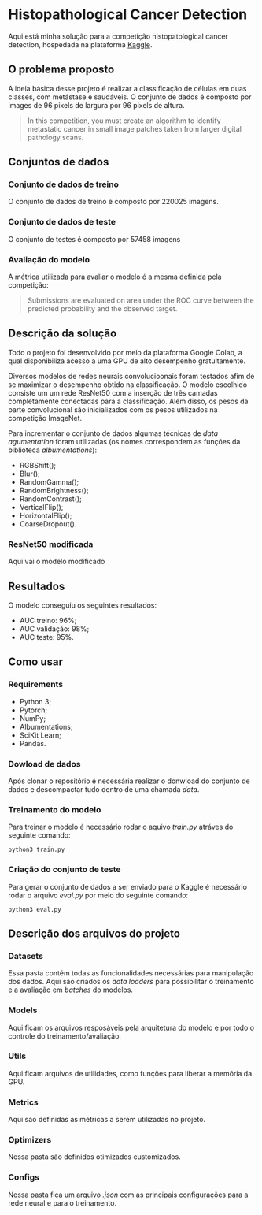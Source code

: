 # Histopathological Cancer Detection

Aqui está minha solução para a competição histopatological cancer detection, hospedada na plataforma [Kaggle](https://www.kaggle.com/c/histopathologic-cancer-detection).

## O problema proposto

A ideia básica desse projeto é realizar a classificação de células em duas classes, com metástase e saudáveis. O conjunto de dados é composto por images de 96 pixels de largura por 96 pixels de altura.

> In this competition, you must create an algorithm to identify metastatic cancer in small image patches taken from larger digital pathology scans.

## Conjuntos de dados


### Conjunto de dados de treino

O conjunto de dados de treino é composto por 220025 imagens.

### Conjunto de dados de teste

O conjunto de testes é composto por 57458 imagens

### Avaliação do modelo

A métrica utilizada para avaliar o modelo é a mesma definida pela competição:

> Submissions are evaluated on area under the ROC curve between the predicted probability and the observed target.

## Descrição da solução

Todo o projeto foi desenvolvido por meio da plataforma Google Colab, a qual disponibiliza acesso a uma GPU de alto desempenho gratuitamente.

Diversos modelos de redes neurais convolucioonais foram testados afim de se maximizar o desempenho obtido na classificação. O modelo escolhido consiste um um rede ResNet50 com a inserção de três camadas completamente conectadas para a classificação. Além disso, os pesos da parte convolucional são inicializados com os pesos utilizados na competição ImageNet.

Para incrementar o conjunto de dados algumas técnicas de *data agumentation* foram utilizadas (os nomes correspondem as funções da biblioteca *albumentations*):

- RGBShift();
- Blur();
- RandomGamma();
- RandomBrightness();
- RandomContrast();
- VerticalFlip();
- HorizontalFlip();
- CoarseDropout().

### ResNet50 modificada

Aqui vai o modelo modificado

## Resultados

O modelo conseguiu os seguintes resultados:

- AUC treino: 96%;
- AUC validação: 98%;
- AUC teste: 95%.

###

## Como usar

### Requirements

- Python 3;
- Pytorch;
- NumPy;
- Albumentations;
- SciKit Learn;
- Pandas.

### Dowload de dados

Após clonar o repositório é necessária realizar o donwload do conjunto de dados e descompactar tudo dentro de uma chamada *data*.

### Treinamento do modelo

Para treinar o modelo é necessário rodar o aquivo *train.py* atráves do seguinte comando:


```
python3 train.py
```

### Criação do conjunto de teste

Para gerar o conjunto de dados a ser enviado para o Kaggle é necessário rodar o arquivo *eval.py* por meio do seguinte comando:

```
python3 eval.py
```

## Descrição dos arquivos do projeto

### Datasets

Essa pasta contém todas as funcionalidades necessárias para manipulação dos dados. Aqui são criados os *data loaders* para possibilitar o treinamento e a avaliação em *batches* do modelos.

### Models

Aqui ficam os arquivos resposáveis pela arquitetura do modelo e por todo o controle do treinamento/avaliação.

### Utils

Aqui ficam arquivos de utilidades, como funções para liberar a memória da GPU.

### Metrics

Aqui são definidas as métricas a serem utilizadas no projeto.

### Optimizers

Nessa pasta são definidos otimizados customizados.

### Configs

Nessa pasta fica um arquivo *.json* com as principais configurações para a rede neural e para o treinamento.


